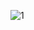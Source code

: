 ![1](https://i.ytimg.com/vi/Nh_6VrKYg3M/hqdefault.jpg?sqp=-oaymwEcCPYBEIoBSFXyq4qpAw4IARUAAIhCGAFwAcABBg==&rs=AOn4CLDhsRUDb5xuZyJSN1Bsv2gSptvFSA)
